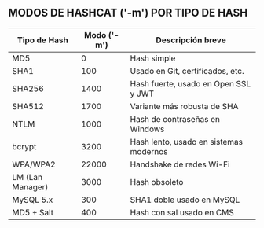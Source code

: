 ## MODOS DE HASHCAT ('-m') POR TIPO DE HASH

|   Tipo de Hash    |   Modo ('-m')     | Descripción breve                         |
|-------------------|-------------------|-------------------------------------------|
| MD5               | 0                 | Hash simple                               |
| SHA1              | 100               | Usado en Git, certificados, etc.          |
| SHA256            | 1400              | Hash fuerte, usado en Open SSL y JWT      |
| SHA512            | 1700              | Variante más robusta de SHA               |
| NTLM              | 1000              | Hash de contraseñas en Windows            |
| bcrypt            | 3200              | Hash lento, usado en sistemas modernos    |
| WPA/WPA2          | 22000             | Handshake de redes Wi-Fi                  |
| LM (Lan Manager)  | 3000              | Hash obsoleto                             |
| MySQL 5.x         | 300               | SHA1 doble usado en MySQL                 |
| MD5 + Salt        | 400               | Hash con sal usado en CMS                 |
